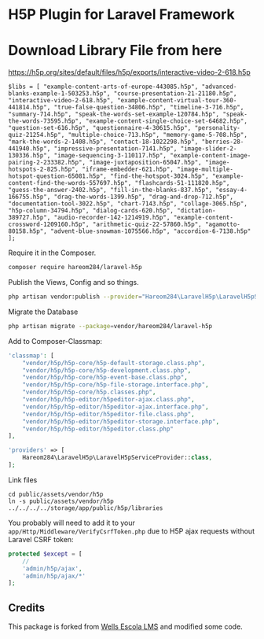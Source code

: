 # H5P Plugin for Laravel Framework

# Download Library File from here 
https://h5p.org/sites/default/files/h5p/exports/interactive-video-2-618.h5p

``
        $libs = [
            "example-content-arts-of-europe-443085.h5p",
            "advanced-blanks-example-1-503253.h5p",
            "course-presentation-21-21180.h5p",
            "interactive-video-2-618.h5p",
            "example-content-virtual-tour-360-441814.h5p",
            "true-false-question-34806.h5p",
            "timeline-3-716.h5p",
            "summary-714.h5p",
            "speak-the-words-set-example-120784.h5p",
            "speak-the-words-73595.h5p",
            "example-content-single-choice-set-64682.h5p",
            "question-set-616.h5p",
            "questionnaire-4-30615.h5p",
            "personality-quiz-21254.h5p",
            "multiple-choice-713.h5p",
            "memory-game-5-708.h5p",
            "mark-the-words-2-1408.h5p",
            "contact-18-1022298.h5p",
            "berries-28-441940.h5p",
            "impressive-presentation-7141.h5p",
            "image-slider-2-130336.h5p",
            "image-sequencing-3-110117.h5p",
            "example-content-image-pairing-2-233382.h5p",
            "image-juxtaposition-65047.h5p",
            "image-hotspots-2-825.h5p",
            "iframe-embedder-621.h5p",
            "image-multiple-hotspot-question-65081.h5p",
            "find-the-hotspot-3024.h5p",
            "example-content-find-the-words-557697.h5p",
            "flashcards-51-111820.h5p",
            "guess-the-answer-2402.h5p",
            "fill-in-the-blanks-837.h5p",
            "essay-4-166755.h5p",
            "drag-the-words-1399.h5p",
            "drag-and-drop-712.h5p",
            "documentation-tool-3022.h5p",
            "chart-7143.h5p",
            "collage-3065.h5p",
            "h5p-column-34794.h5p",
            "dialog-cards-620.h5p",
            "dictation-389727.h5p",
            "audio-recorder-142-1214919.h5p",
            "example-content-crossword-1209160.h5p",
            "arithmetic-quiz-22-57860.h5p",
            "agamotto-80158.h5p",
            "advent-blue-snowman-1075566.h5p",
            "accordion-6-7138.h5p"
        ];
``

Require it in the Composer.

```bash
composer require hareom284/laravel-h5p
```

Publish the Views, Config and so things.

```bash
php artisan vendor:publish --provider="Hareom284\LaravelH5p\LaravelH5pServiceProvider"
```

Migrate the Database

```bash
php artisan migrate --package=vendor/hareom284/laravel-h5p
```

Add to Composer-Classmap:

```php
'classmap': [
    "vendor/h5p/h5p-core/h5p-default-storage.class.php",
    "vendor/h5p/h5p-core/h5p-development.class.php",
    "vendor/h5p/h5p-core/h5p-event-base.class.php",
    "vendor/h5p/h5p-core/h5p-file-storage.interface.php",
    "vendor/h5p/h5p-core/h5p.classes.php",
    "vendor/h5p/h5p-editor/h5peditor-ajax.class.php",
    "vendor/h5p/h5p-editor/h5peditor-ajax.interface.php",
    "vendor/h5p/h5p-editor/h5peditor-file.class.php",
    "vendor/h5p/h5p-editor/h5peditor-storage.interface.php",
    "vendor/h5p/h5p-editor/h5peditor.class.php"
],
```

```php
'providers' => [
    Hareom284\LaravelH5p\LaravelH5pServiceProvider::class,
];
```

Link files

```
cd public/assets/vendor/h5p
ln -s public/assets/vendor/h5p ../../../../storage/app/public/h5p/libraries
```

You probably will need to add it to your `app/Http/Middleware/VerifyCsrfToken.php` due to H5P ajax requests without Laravel CSRF token:

```php
protected $except = [
    //
    'admin/h5p/ajax',
    'admin/h5p/ajax/*'
];
```

## Credits
This package is forked from [Wells Escola LMS](https://github.com/EscolaSoft/Laravel-H5P) and modified some code. 
